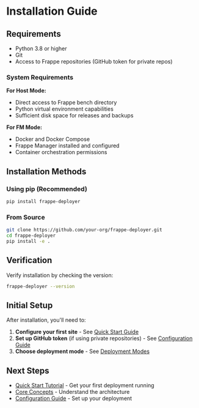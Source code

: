 # Installation Guide

## Requirements

- Python 3.8 or higher
- Git
- Access to Frappe repositories (GitHub token for private repos)

### System Requirements

**For Host Mode:**
- Direct access to Frappe bench directory
- Python virtual environment capabilities
- Sufficient disk space for releases and backups

**For FM Mode:**
- Docker and Docker Compose
- Frappe Manager installed and configured
- Container orchestration permissions

## Installation Methods

### Using pip (Recommended)

```bash
pip install frappe-deployer
```

### From Source

```bash
git clone https://github.com/your-org/frappe-deployer.git
cd frappe-deployer
pip install -e .
```

## Verification

Verify installation by checking the version:

```bash
frappe-deployer --version
```

## Initial Setup

After installation, you'll need to:

1. **Configure your first site** - See [Quick Start Guide](quick-start.md)
2. **Set up GitHub token** (if using private repositories) - See [Configuration Guide](configuration.md#github-token)
3. **Choose deployment mode** - See [Deployment Modes](deployment-modes.md)

## Next Steps

- [Quick Start Tutorial](quick-start.md) - Get your first deployment running
- [Core Concepts](concepts.md) - Understand the architecture
- [Configuration Guide](configuration.md) - Set up your deployment

